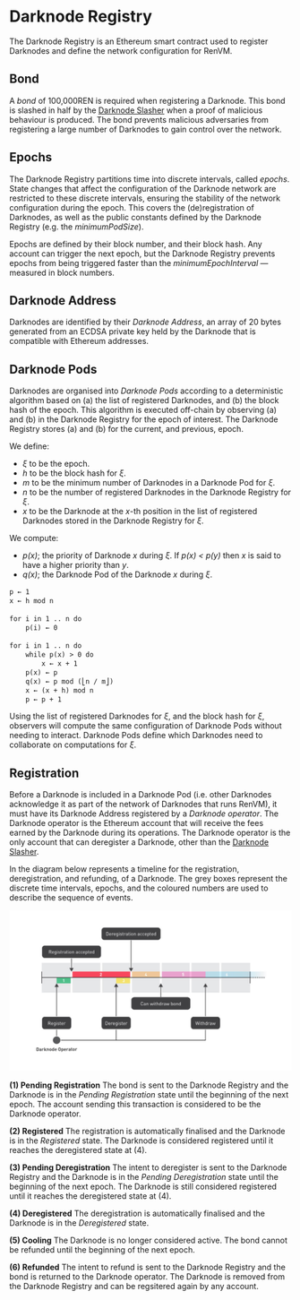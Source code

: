 # Darknode Registry

The Darknode Registry is an Ethereum smart contract used to register Darknodes and define the network configuration for RenVM.

## Bond

A *bond* of 100,000REN is required when registering a Darknode. This bond is slashed in half by the [Darknode Slasher](./03-darknode-slasher.md) when a proof of malicious behaviour is produced. The bond prevents malicious adversaries from registering a large number of Darknodes to gain control over the network.

## Epochs

The Darknode Registry partitions time into discrete intervals, called *epochs*. State changes that affect the configuration of the Darknode network are restricted to these discrete intervals, ensuring the stability of the network configuration during the epoch. This covers the (de)registration of Darknodes, as well as the public constants defined by the Darknode Registry (e.g. the *minimumPodSize*).

Epochs are defined by their block number, and their block hash. Any account can trigger the next epoch, but the Darknode Registry prevents epochs from being triggered faster than the *minimumEpochInterval* — measured in block numbers.

## Darknode Address

Darknodes are identified by their *Darknode Address*, an array of 20 bytes generated from an ECDSA private key held by the Darknode that is compatible with Ethereum addresses.

## Darknode Pods

Darknodes are organised into *Darknode Pods* according to a deterministic algorithm based on (a) the list of registered Darknodes, and (b) the block hash of the epoch. This algorithm is executed off-chain by observing (a) and (b) in the Darknode Registry for the epoch of interest. The Darknode Registry stores (a) and (b) for the current, and previous, epoch.

We define:

- _ξ_ to be the epoch.
- _h_ to be the block hash for _ξ_.
- _m_ to be the minimum number of Darknodes in a Darknode Pod for _ξ_.
- _n_ to be the number of registered Darknodes in the Darknode Registry for _ξ_.
- _x_ to be the Darknode at the _x_-th position in the list of registered Darknodes stored in the Darknode Registry for _ξ_.

We compute:

- _p(x)_; the priority of Darknode _x_ during _ξ_. If _p(x) < p(y)_ then _x_ is said to have a higher priority than _y_.
- _q(x)_; the Darknode Pod of the Darknode _x_ during _ξ_.

```
p ← 1
x ← h mod n

for i in 1 .. n do
    p(i) ← 0

for i in 1 .. n do
    while p(x) > 0 do
        x ← x + 1
    p(x) ← p
    q(x) ← p mod (⎣n / m⎦)
    x ← (x + h) mod n
    p ← p + 1
```

Using the list of registered Darknodes for _ξ_, and the block hash for _ξ_, observers will compute the same configuration of Darknode Pods without needing to interact. Darknode Pods define which Darknodes need to collaborate on computations for _ξ_.

## Registration

Before a Darknode is included in a Darknode Pod (i.e. other Darknodes acknowledge it as part of the network of Darknodes that runs RenVM), it must have its Darknode Address registered by a *Darknode operator*. The Darknode operator is the Ethereum account that will receive the fees earned by the Darknode during its operations. The Darknode operator is the only account that can deregister a Darknode, other than the [Darknode Slasher](./03-darknode-slasher.md).

In the diagram below represents a timeline for the registration, deregistration, and refunding, of a Darknode. The grey boxes represent the discrete time intervals, epochs, and the coloured numbers are used to describe the sequence of events.

![Timeline](./images/01-darknode-registry-timeline.jpg "Timeline")

**(1) Pending Registration**
  The bond is sent to the Darknode Registry and the Darknode is in the *Pending Registration* state until the beginning of the next epoch. The account sending this transaction is considered to be the Darknode operator.

**(2) Registered**
  The registration is automatically finalised and the Darknode is in the *Registered* state. The Darknode is considered registered until it reaches the deregistered state at (4).

**(3) Pending Deregistration**
  The intent to deregister is sent to the Darknode Registry and the Darknode is in the *Pending Deregistration* state until the beginning of the next epoch. The Darknode is still considered registered until it reaches the deregistered state at (4).

**(4) Deregistered**
  The deregistration is automatically finalised and the Darknode is in the *Deregistered* state.

**(5) Cooling**
  The Darknode is no longer considered active. The bond cannot be refunded until the beginning of the next epoch.

**(6) Refunded**
  The intent to refund is sent to the Darknode Registry and the bond is returned to the Darknode operator. The Darknode is removed from the Darknode Registry and can be regsitered again by any account.
